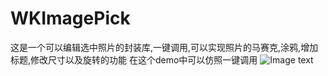 # WKImagePick
这是一个可以编辑选中照片的封装库,一键调用,可以实现照片的马赛克,涂鸦,增加标题,修改尺寸以及旋转的功能
在这个demo中可以仿照一键调用
![Image text](https://github.com/yguo18/CircleFollowButton/raw/master/Assets/Image/xiaoguotu.png)
